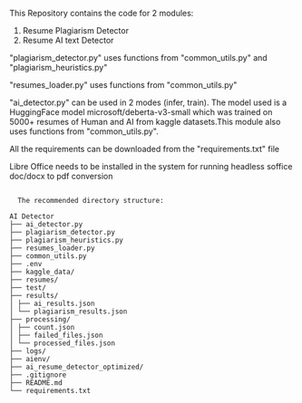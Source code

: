 This Repository contains the code for 2 modules: 
1. Resume Plagiarism Detector
2. Resume AI text Detector

"plagiarism_detector.py" uses functions from "common_utils.py" and "plagiarism_heuristics.py"

"resumes_loader.py" uses functions from "common_utils.py"

"ai_detector.py" can be used in 2 modes (infer, train). The model used is a HuggingFace model microsoft/deberta-v3-small which was trained on 5000+ resumes of Human and AI from kaggle datasets.This module also uses functions from "common_utils.py".

All the requirements can be downloaded from the "requirements.txt" file

Libre Office needs to be installed in the system for running headless soffice doc/docx to pdf conversion

<pre><code>
  The recommended directory structure:

AI Detector
├── ai_detector.py
├── plagiarism_detector.py
├── plagiarism_heuristics.py
├── resumes_loader.py
├── common_utils.py
├── .env
├── kaggle_data/
├── resumes/
├── test/
├── results/
│ ├── ai_results.json
│ └── plagiarism_results.json
├── processing/
│ ├── count.json
│ ├── failed_files.json
│ └── processed_files.json
├── logs/
├── aienv/
├── ai_resume_detector_optimized/
├── .gitignore
├── README.md
└── requirements.txt </code></pre>

